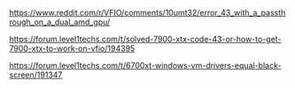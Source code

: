 https://www.reddit.com/r/VFIO/comments/10umt32/error_43_with_a_passthrough_on_a_dual_amd_gpu/

https://forum.level1techs.com/t/solved-7900-xtx-code-43-or-how-to-get-7900-xtx-to-work-on-vfio/194395

https://forum.level1techs.com/t/6700xt-windows-vm-drivers-equal-black-screen/191347
